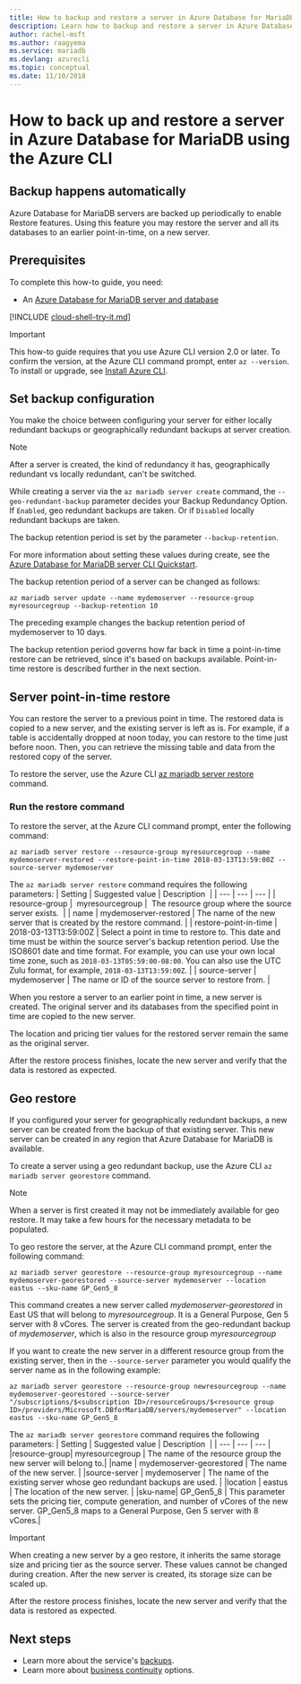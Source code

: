 ```yaml
---
title: How to backup and restore a server in Azure Database for MariaDB
description: Learn how to backup and restore a server in Azure Database for MariaDB by using the Azure CLI.
author: rachel-msft
ms.author: raagyema
ms.service: mariadb
ms.devlang: azurecli
ms.topic: conceptual
ms.date: 11/10/2018
---
```

# How to back up and restore a server in Azure Database for MariaDB using the Azure CLI

## Backup happens automatically

Azure Database for MariaDB servers are backed up periodically to enable Restore features. Using this feature you may restore the server and all its databases to an earlier point-in-time, on a new server.

## Prerequisites

To complete this how-to guide, you need:

- An [Azure Database for MariaDB server and database](quickstart-create-mariadb-server-database-using-azure-cli.md)

[!INCLUDE [cloud-shell-try-it.md](../../includes/cloud-shell-try-it.md)]

> [!IMPORTANT]
> This how-to guide requires that you use Azure CLI version 2.0 or later. To confirm the version, at the Azure CLI command prompt, enter `az --version`. To install or upgrade, see [Install Azure CLI]( /cli/azure/install-azure-cli).

## Set backup configuration

You make the choice between configuring your server for either locally redundant backups or geographically redundant backups at server creation.

> [!NOTE]
> After a server is created, the kind of redundancy it has, geographically redundant vs locally redundant, can't be switched.
>

While creating a server via the `az mariadb server create` command, the `--geo-redundant-backup` parameter decides your Backup Redundancy Option. If `Enabled`, geo redundant backups are taken. Or if `Disabled` locally redundant backups are taken.

The backup retention period is set by the parameter `--backup-retention`.

For more information about setting these values during create, see the [Azure Database for MariaDB server CLI Quickstart](quickstart-create-mariadb-server-database-using-azure-cli.md).

The backup retention period of a server can be changed as follows:

```azurecli-interactive
az mariadb server update --name mydemoserver --resource-group myresourcegroup --backup-retention 10
```

The preceding example changes the backup retention period of mydemoserver to 10 days.

The backup retention period governs how far back in time a point-in-time restore can be retrieved, since it's based on backups available. Point-in-time restore is described further in the next section.

## Server point-in-time restore

You can restore the server to a previous point in time. The restored data is copied to a new server, and the existing server is left as is. For example, if a table is accidentally dropped at noon today, you can restore to the time just before noon. Then, you can retrieve the missing table and data from the restored copy of the server.

To restore the server, use the Azure CLI [az mariadb server restore](/cli/azure/mariadb/server#az-mariadb-server-restore) command.

### Run the restore command

To restore the server, at the Azure CLI command prompt, enter the following command:

```azurecli-interactive
az mariadb server restore --resource-group myresourcegroup --name mydemoserver-restored --restore-point-in-time 2018-03-13T13:59:00Z --source-server mydemoserver
```

The `az mariadb server restore` command requires the following parameters:
| Setting | Suggested value | Description  |
| --- | --- | --- |
| resource-group |  myresourcegroup |  The resource group where the source server exists.  |
| name | mydemoserver-restored | The name of the new server that is created by the restore command. |
| restore-point-in-time | 2018-03-13T13:59:00Z | Select a point in time to restore to. This date and time must be within the source server's backup retention period. Use the ISO8601 date and time format. For example, you can use your own local time zone, such as `2018-03-13T05:59:00-08:00`. You can also use the UTC Zulu format, for example, `2018-03-13T13:59:00Z`. |
| source-server | mydemoserver | The name or ID of the source server to restore from. |

When you restore a server to an earlier point in time, a new server is created. The original server and its databases from the specified point in time are copied to the new server.

The location and pricing tier values for the restored server remain the same as the original server.

After the restore process finishes, locate the new server and verify that the data is restored as expected.

## Geo restore

If you configured your server for geographically redundant backups, a new server can be created from the backup of that existing server. This new server can be created in any region that Azure Database for MariaDB is available.  

To create a server using a geo redundant backup, use the Azure CLI `az mariadb server georestore` command.

> [!NOTE]
> When a server is first created it may not be immediately available for geo restore. It may take a few hours for the necessary metadata to be populated.
>

To geo restore the server, at the Azure CLI command prompt, enter the following command:

```azurecli-interactive
az mariadb server georestore --resource-group myresourcegroup --name mydemoserver-georestored --source-server mydemoserver --location eastus --sku-name GP_Gen5_8
```

This command creates a new server called *mydemoserver-georestored* in East US that will belong to *myresourcegroup*. It is a General Purpose, Gen 5 server with 8 vCores. The server is created from the geo-redundant backup of *mydemoserver*, which is also in the resource group *myresourcegroup*

If you want to create the new server in a different resource group from the existing server, then in the `--source-server` parameter you would qualify the server name as in the following example:

```azurecli-interactive
az mariadb server georestore --resource-group newresourcegroup --name mydemoserver-georestored --source-server "/subscriptions/$<subscription ID>/resourceGroups/$<resource group ID>/providers/Microsoft.DBforMariaDB/servers/mydemoserver" --location eastus --sku-name GP_Gen5_8

```

The `az mariadb server georestore` command requires the following parameters:
| Setting | Suggested value | Description  |
| --- | --- | --- |
|resource-group| myresourcegroup | The name of the resource group the new server will belong to.|
|name | mydemoserver-georestored | The name of the new server. |
|source-server | mydemoserver | The name of the existing server whose geo redundant backups are used. |
|location | eastus | The location of the new server. |
|sku-name| GP_Gen5_8 | This parameter sets the pricing tier, compute generation, and number of vCores of the new server. GP_Gen5_8 maps to a General Purpose, Gen 5 server with 8 vCores.|

>[!Important]
>When creating a new server by a geo restore, it inherits the same storage size and pricing tier as the source server. These values cannot be changed during creation. After the new server is created, its storage size can be scaled up.

After the restore process finishes, locate the new server and verify that the data is restored as expected.

## Next steps

- Learn more about the service's [backups](concepts-backup.md).
- Learn more about [business continuity](concepts-business-continuity.md) options.

